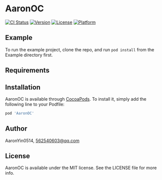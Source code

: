 # AaronOC

[![CI Status](https://img.shields.io/travis/AaronYin0514/AaronOC.svg?style=flat)](https://travis-ci.org/AaronYin0514/AaronOC)
[![Version](https://img.shields.io/cocoapods/v/AaronOC.svg?style=flat)](https://cocoapods.org/pods/AaronOC)
[![License](https://img.shields.io/cocoapods/l/AaronOC.svg?style=flat)](https://cocoapods.org/pods/AaronOC)
[![Platform](https://img.shields.io/cocoapods/p/AaronOC.svg?style=flat)](https://cocoapods.org/pods/AaronOC)

## Example

To run the example project, clone the repo, and run `pod install` from the Example directory first.

## Requirements

## Installation

AaronOC is available through [CocoaPods](https://cocoapods.org). To install
it, simply add the following line to your Podfile:

```ruby
pod 'AaronOC'
```

## Author

AaronYin0514, 562540603@qq.com

## License

AaronOC is available under the MIT license. See the LICENSE file for more info.
